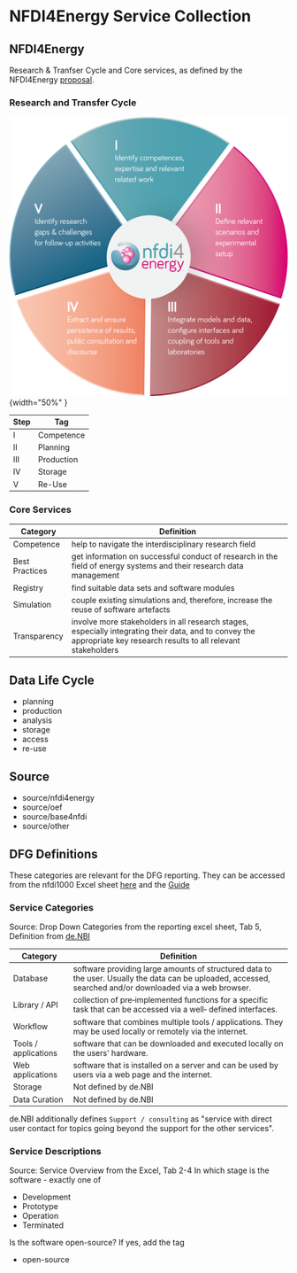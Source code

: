 # NFDI4Energy Service Collection

## NFDI4Energy 
Research & Tranfser Cycle and Core services, as defined by the NFDI4Energy [proposal](https://zenodo.org/records/6772013).
### Research and Transfer Cycle


![Image](assets/nfdi4energy_Abbildung_aussen.png){width="50%" }

| Step | Tag        |
|------|------------|
| I    | Competence |
| II   | Planning   |
| III  | Production |
| IV   | Storage    |
| V    | Re-Use     |



### Core Services
| Category       | Definition                                                                                                                                                           |
|----------------|----------------------------------------------------------------------------------------------------------------------------------------------------------------------|
| Competence     | help to navigate the interdisciplinary research field                                                                                                                |
| Best Practices | get information on successful conduct of research in the field of energy systems and their research data management                                                  |
| Registry       | find suitable data sets and software modules                                                                                                                         |
| Simulation     | couple existing simulations and, therefore, increase the reuse of software artefacts                                                                                 |
| Transparency   | involve more stakeholders in all research stages, especially integrating their data, and to convey the appropriate key research results to all relevant stakeholders |

## Data Life Cycle

* planning
* production
* analysis
* storage
* access
* re-use

## Source

* source/nfdi4energy
* source/oef
* source/base4nfdi
* source/other

## DFG Definitions
These categories are relevant for the DFG reporting. They can be accessed from the nfdi1000 Excel sheet [here](https://www.dfg.de/de/foerderung/foerderinitiativen/nfdi/formulare-merkblaetter) and the [Guide](https://www.dfg.de/en/research-funding/funding-initiative/nfdi/guide-to-filling-out-the-supplementary-data-sheet-for-consortia-of-the-national-research-data-infrastructure-nfdi-)
### Service Categories 
Source: Drop Down Categories from the reporting excel sheet, Tab 5, Definition from [de.NBI](https://zenodo.org/records/6597826)

| Category             | Definition                                                                                                                                                 |
|----------------------|------------------------------------------------------------------------------------------------------------------------------------------------------------|
| Database             | software providing large amounts of structured data to the user. Usually the data can be uploaded, accessed, searched and/or downloaded via a web browser. |
| Library / API        | collection of pre‐implemented functions for a specific task that can be accessed via a well‐ defined interfaces.                                           |
| Workflow             | software that combines multiple tools / applications. They may be used locally or remotely via the internet.                                               |
| Tools / applications | software that can be downloaded and executed locally on the users' hardware.                                                                               |
| Web applications     | software that is installed on a server and can be used by users via a web page and the internet.                                                           |
| Storage              | Not defined by de.NBI                                                                                                                                      |
| Data Curation        | Not defined by de.NBI                                                                                                                                      |

de.NBI additionally defines `Support / consulting` as "service with direct user contact for topics going beyond the support for the other services".

### Service Descriptions
Source: Service Overview from the Excel, Tab 2-4
In which stage is the software - exactly one of

* Development
* Prototype
* Operation
* Terminated

Is the software open-source? If yes, add the tag

* open-source